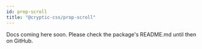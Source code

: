 ```yaml
---
id: prop-scroll
title: "@cryptic-css/prop-scroll"
---
```


Docs coming here soon. Please check the package's README.md until then on GitHub.